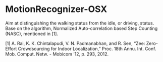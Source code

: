 # MotionRecognizer-OSX

Aim at distinguishing the walking status from the idle, or driving, status.
Base on the algorithm, Normalized Auto-correlation based Step Counting (NASC), mentioned in [1].

[1] A. Rai, K. K. Chintalapudi, V. N. Padmanabhan, and R. Sen, “Zee: Zero-Effort Crowdsourcing for Indoor Localization,” Proc. 18th Annu. Int. Conf. Mob. Comput. Netw. - Mobicom ’12, p. 293, 2012.
